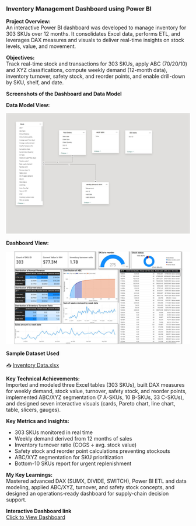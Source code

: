 ### **__Inventory Management Dashboard using Power BI__**

**__Project Overview:__**  
An interactive Power BI dashboard was developed to manage inventory for 303 SKUs over 12 months. It consolidates Excel data, performs ETL, and leverages DAX measures and visuals to deliver real-time insights on stock levels, value, and movement.

**__Objectives:__**  
Track real-time stock and transactions for 303 SKUs, apply ABC (70/20/10) and XYZ classifications, compute weekly demand (12-month data), inventory turnover, safety stock, and reorder points, and enable drill-down by SKU, shelf, and date.

**__Screenshots of the Dashboard and Data Model__**

**Data Model View:**

![Power BI Dashboard](Screenshots/supply%20chain%20screenshot%202%20(1).jpg)

**Dashboard View:**

![Data Model](Screenshots/supply%20chain%20screenshot%201.jpg)

**__Sample Dataset Used__**  


📥 [Inventory Data.xlsx](Dataset/Inventory%20Data.xlsx)

**__Key Technical Achievements:__**  
Imported and modeled three Excel tables (303 SKUs), built DAX measures for weekly demand, stock value, turnover, safety stock, and reorder points, implemented ABC/XYZ segmentation (7 A-SKUs, 10 B-SKUs, 33 C-SKUs), and designed seven interactive visuals (cards, Pareto chart, line chart, table, slicers, gauges).

**__Key Metrics and Insights:__**  
- 303 SKUs monitored in real time  
- Weekly demand derived from 12 months of sales  
- Inventory turnover ratio (COGS ÷ avg. stock value)  
- Safety stock and reorder point calculations preventing stockouts  
- ABC/XYZ segmentation for SKU prioritization  
- Bottom-10 SKUs report for urgent replenishment

**__My Key Learnings:__**  
Mastered advanced DAX (SUMX, DIVIDE, SWITCH), Power BI ETL and data modeling, applied ABC/XYZ, turnover, and safety stock concepts, and designed an operations-ready dashboard for supply-chain decision support.

**__Interactive Dashboard link__**  
[Click to View Dashboard](https://app.powerbi.com/view?r=eyJrIjoiZGQ3OWVjNTItNDc5NC00ODI5LTk0ZGEtM2IyMDEyZDEyOGZmIiwidCI6ImM2ZTU0OWIzLTVmNDUtNDAzMi1hYWU5LWQ0MjQ0ZGM1YjJjNCJ9)
